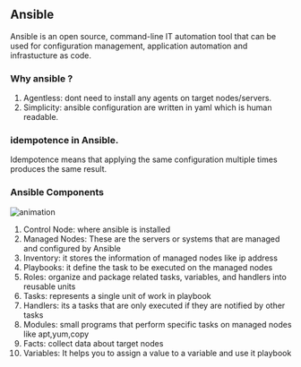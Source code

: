 ## Ansible
Ansible is an open source, command-line IT automation tool that can be used for configuration management, application automation and infrastucture as code.

### Why ansible ?
1. Agentless: dont need to install any agents on target nodes/servers.
2. Simplicity: ansible configuration are written in yaml which is human readable.

### idempotence in Ansible.
Idempotence means that applying the same configuration multiple times produces the same result.

### Ansible Components
![animation](https://encrypted-tbn0.gstatic.com/images?q=tbn:ANd9GcQ7wkvsc5sPrbEKLV8MuFKCHyMRJhX0txzsYIjlujnODBsjDOYtE-JpN2k&s=10)
1. Control Node: where ansible is installed
2. Managed Nodes: These are the servers or systems that are managed and configured by Ansible
3. Inventory: it stores the information of managed nodes like ip address
4. Playbooks: it define the task to be executed on the managed nodes
5. Roles: organize and package related tasks, variables, and handlers into reusable units
6. Tasks: represents a single unit of work in playbook
7. Handlers: its a tasks that are only executed if they are notified by other tasks
8. Modules: small programs that perform specific tasks on managed nodes like apt,yum,copy
9. Facts: collect data about target nodes
10. Variables: It helps you to assign a value to a variable and use it playbook
